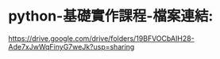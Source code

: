 # python-基礎實作課程-檔案連結:
https://drive.google.com/drive/folders/19BFVOCbAIH28-Ade7xJwWqFinyG7weJk?usp=sharing
